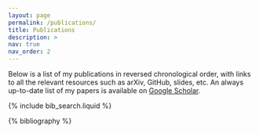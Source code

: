 ```yaml
---
layout: page
permalink: /publications/
title: Publications
description: >
nav: true
nav_order: 2
---
```

Below is a list of my publications in reversed chronological order, with links to all the relevant resources such as arXiv, GitHub, slides, etc. An always up-to-date list of my papers is available on [Google Scholar](https://scholar.google.com/citations?user=DHlkBOYAAAAJ).

<!-- _pages/publications.md -->

<!-- Bibsearch Feature -->

{% include bib_search.liquid %}

<div class="publications">

{% bibliography %}

</div>
